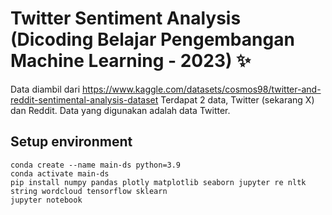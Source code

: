 # Twitter Sentiment Analysis (Dicoding Belajar Pengembangan Machine Learning - 2023) ✨

Data diambil dari https://www.kaggle.com/datasets/cosmos98/twitter-and-reddit-sentimental-analysis-dataset
Terdapat 2 data, Twitter (sekarang X) dan Reddit. Data yang digunakan adalah data Twitter.

## Setup environment
```
conda create --name main-ds python=3.9
conda activate main-ds
pip install numpy pandas plotly matplotlib seaborn jupyter re nltk string wordcloud tensorflow sklearn
jupyter notebook
```



